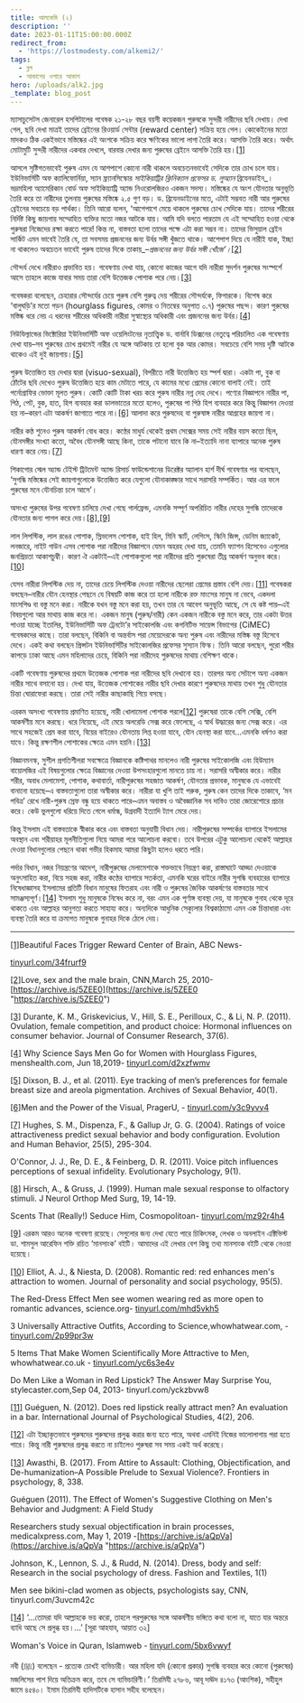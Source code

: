 ```yaml
---
title: আলকেমি (২)
description: ''
date: 2023-01-11T15:00:00.000Z
redirect_from:
  - 'https://lostmodesty.com/alkemi2/'
tags:
  - ব্লগ
  - আকাশের ওপারে আকাশ
hero: /uploads/alk2.jpg
_template: blog_post
---
```


ম্যাসাচুসেটস জেনারেল হসপিটালের গবেষক ২১-২৮ বছর বয়সী কয়েকজন পুরুষকে সুন্দরী নারীদের ছবি দেখায়। দেখা গেল, ছবি দেখা মাত্রই তাদের ব্রেইনের রিওয়ার্ড সেন্টার (reward center) সক্রিয় হয়ে গেল। কোকেইনের মতো মাদকও ঠিক একইভাবে মস্তিষ্কের এই অংশকে সক্রিয় করে ক্ষণিকের ভালো লাগা তৈরি করে। আসক্তি তৈরি করে। অর্থাৎ মোটামুটি সুন্দরী নারীদের একবার দেখলে, বারবার দেখার জন্য পুরুষের ব্রেইনে আসক্তি তৈরি হয়।[\[1\]](#_ftn1)

আসলে সৃষ্টিগতভাবেই পুরুষ এমন যে আশপাশে কোনো নারী থাকলে অবচেতনভাবেই সেদিকে তার চোখ চলে যায়। ইউনিভার্সিটি অফ ক্যালিফোর্নিয়া, স্যান ফ্র্যানসিস্কোর _সাইকিয়াট্রির ক্লিনিক্যাল প্রফেসর ড. লুঅ্যান_ ব্রিযেনডাইন_। ভদ্রমহিলা অ্যামেরিকান বোর্ড অফ সাইকিয়্যাট্রি অ্যান্ড নিওরোলজিরও একজন সদস্য। মস্তিষ্কের যে অংশ যৌনতার অনুভূতি তৈরি করে তা নারীদের তুলনায় পুরুষের মস্তিষ্কে ২.৫ গুণ বড়। ড. ব্রিযেনডাইনের মতে, এটাই সম্ভবত নারী আর পুরুষের ব্রেইনের সবচেয়ে বড় পার্থক্য। তিনি আরো বলেন, ‘আশেপাশে মেয়ে থাকলে পুরুষের চোখ সেদিকে যায়। তাদের শরীরের নির্দিষ্ট কিছু জায়গায় সম্মোহিত ব্যক্তির মতো নজর আটকে যায়। আমি যদি বলতে পারতাম যে এই সম্মোহিত হওয়া থেকে পুরুষরা নিজেদের রক্ষা করতে পারে! কিন্ত না, বাস্তবতা হলো তাদের পক্ষে এটা করা সম্ভব না। তাদের ভিসুয়াল ব্রেইন সার্কিট এমন ভাবেই তৈরি যে, তা সবসময় প্রজননের জন্য উর্বর সঙ্গী খুঁজতে থাকে। আশেপাশ দিয়ে যে নারীই যাক, ইচ্ছা না থাকলেও অবচেতন ভাবেই পুরুষ তাদের দিকে তাকায়_–_প্রজননের জন্য উর্বর সঙ্গী খোঁজে’।_[\[2\]](#_ftn2)

সৌন্দর্য দেখে নারীরাও প্রভাবিত হয়। গবেষণায় দেখা যায়, কোনো কাজের আগে যদি নারীরা সুদর্শন পুরুষের সংস্পর্শে আসে তাহলে কাজে যাবার সময় তারা বেশি উত্তেজক পোশাক পরে নেয়।[\[3\]](#_ftn3)

গবেষকরা বলেছেন, চেহারার সৌন্দর্যের চেয়ে পুরুষ বেশি গুরুত্ব দেয় শরীরের সৌন্দর্যকে, ফিগারকে। বিশেষ করে ‘বালুঘড়ি’র মতো গড়ন (hourglass figures, কোমর ও নিতম্বের অনুপাত ০.৭) পুরুষের পছন্দ। কারণ পুরুষের মস্তিষ্ক ধরে নেয় এ ধরনের শরীরের অধিকারী নারীরা সুস্বাস্থ্যের অধিকারী এবং প্রজননের জন্য উর্বর।[\[4\]](#_ftn4)

নিউযিল্যান্ডের ভিক্টোরিয়া ইউনিভার্সিটি অফ ওয়েলিংটনের নৃতাত্ত্বিক ড. বার্নাবি ডিক্সনের নেতৃত্বে পরিচালিত এক গবেষণায় দেখা যায়–সব পুরুষের চোখ প্রথমেই নারীর যে অঙ্গে আটকায় তা হলো বুক আর কোমর। সবচেয়ে বেশি সময় দৃষ্টি আটকে থাকেও এই দুই জায়গায়।[\[5\]](#_ftn5)

পুরুষ উত্তেজিত হয় দেখার দ্বারা (visuo-sexual), বিপরীতে নারী উত্তেজিত হয় স্পর্শ দ্বারা। একটা পা, বুক বা ঠোঁটের ছবি দেখেও পুরুষ উত্তেজিত হয়ে কাম মেটাতে পারে, যে কামের মধ্যে প্রেমের কোনো বালাই নেই। তাই পর্নোগ্রাফির ভোক্তা মূলত পুরুষ। কোটি কোটি টাকা খরচ করে পুরুষ নারীর নগ্ন দেহ দেখে। পণ্যের বিজ্ঞাপনে নারীর পা, পিঠ, পেট, বুক, হাত, হিপ ব্যবহার করা ডালভাতের মতো হলেও, পুরুষের পা পিঠ হিপ ব্যবহার করে কিন্তু বিজ্ঞাপন দেওয়া হয় না–কারণ এটা আকর্ষণ জাগাতে পারে না।[\[6\]](#_ftn6) আলাদা করে পুরুষদেহ বা পুরুষাঙ্গ নারীর আগ্রহের জায়গা না।

নারীর কণ্ঠ শুনেও পুরুষ আকর্ষণ বোধ করে। কণ্ঠের মাধুর্য থেকেই প্রথম সেক্সের সময় সেই নারীর বয়স কতো ছিল, যৌনসঙ্গীর সংখ্যা কতো, অবৈধ যৌনসঙ্গী আছে কিনা, তাকে পটানো যাবে কি না–ইত্যাদি নানা ব্যাপারে অনেক পুরুষ ধারণা করে নেয়।[\[7\]](#_ftn7)

শিকাগোর স্মেল অ্যান্ড টেইস্ট ট্রিটমেন্ট অ্যান্ড রিসার্চ ফাউন্ডেশানের ডিরেক্টর অ্যালান হার্শ দীর্ঘ গবেষণার পর বলেছেন, ‘সুগন্ধি মস্তিষ্কের সেই জায়গাগুলোকে উত্তেজিত করে যেগুলো যৌনাকাঙ্ক্ষার সাথে সরাসরি সম্পর্কিত। আর এর ফলে পুরুষের মনে যৌনচিন্তা চলে আসে’।

অসংখ্য পুরুষের উপর গবেষণা চালিয়ে দেখা গেছে গার্লফ্রেন্ড, এমনকি সম্পূর্ণ অপরিচিত নারীর দেহের সুগন্ধি তাদেরকে যৌনতার জন্য পাগল করে দেয়।[\[8\]](#_ftn8),[\[9\]](#_ftn9)

লাল লিপস্টিক, লাল রঙের পোশাক, স্লিভলেস পোশাক, হাই হিল, মিনি স্কার্ট, লেগিংস, স্কিনি জিন্স, ডেনিম জ্যাকেট, লনজারে, নাইট গাউন এসব পোশাক পরা নারীদের বিজ্ঞাপনে যেমন অহরহ দেখা যায়, তেমনি ফ্যাশন হিসেবেও এগুলোর জনপ্রিয়তা আকাশচুম্বী। কারণ ঐ একটাই–এই পোশাকগুলো পরা নারীদের প্রতি পুরুষেরা তীব্র আকর্ষণ অনুভব করে।[\[10\]](#_ftn10)

যেসব নারীরা লিপস্টিক দেয় না, তাদের চেয়ে লিপস্টিক দেওয়া নারীদের ছেলেরা প্রেমের প্রস্তাব বেশি দেয়।[\[11\]](#_ftn11) গবেষকরা বলছেন–নারীর যৌন হেনস্থার পেছনে যে বিষয়টি কাজ করে তা হলো নারীকে রক্ত মাংসের মানুষ না ভেবে, একদলা মাংসপিণ্ড বা বস্তু মনে করা। নারীকে যখন বস্তু মনে করা হয়, তখন তার যে আবেগ অনুভূতি আছে, সে যে কষ্ট পায়–এই বিষয়গুলো আর মাথায় কাজ করে না। একজন মানুষ (পুরুষ/নারী) কেন একজন নারীকে বস্তু মনে করে, তার একটা উত্তর পাওয়া যাচ্ছে ইতালির, ইউনিভার্সিটি অফ ট্রেনটো’র সাইকোলজি এবং কগনিটিভ সায়েন্স বিভাগের (CiMEC) গবেষকদের কাছে। তারা বলছেন, বিকিনি বা অন্তর্বাস পরা মেয়েদেরকে অন্য পুরুষ এবং নারীদের মস্তিষ্ক বস্তু হিসেবে দেখে। একই কথা বলছেন প্রিন্সটন ইউনিভার্সিটির সাইকোলজির প্রফেসর সুস্যান ফিস্ক। তিনি আরো বলছেন, পুরো শরীর কাপড়ে ঢাকা আছে এমন মহিলাদের চেয়ে, বিকিনি পরা নারীদেহ পুরুষদের মাথায় বেশিক্ষণ থাকে।

একটি গবেষণায় পুরুষদের প্রথমে উত্তেজক পোশাক পরা নারীদের ছবি দেখানো হয়। তারপর অন্য সেটাপে অন্য একজন নারীর সাথে বসানো হয়। দেখা যায়, উত্তেজক পোশাকের নারীর ছবি দেখার কারণে পুরুষদের মাথায় তখন শুধু যৌনতার চিন্তা ঘোরাফেরা করছে। তারা সেই নারীর কাছাকাছি গিয়ে বসছে।

এরকম অসংখ্য গবেষণায় প্রমাণিত হয়েছে, নারী খোলামেলা পোশাক পরলে[\[12\]](#_ftn12) পুরুষেরা তাকে বেশি সেক্সি, বেশি আকর্ষণীয় মনে করছে। ধরে নিয়েছে, এই মেয়ে অলরেডি সেক্স করে ফেলেছে, এ স্বার্থ উদ্ধারের জন্য সেক্স করে। এর সাথে সহজেই প্রেম করা যাবে, বিয়ের বাইরেও যৌনতায় লিপ্ত হওয়া যাবে, যৌন হেনস্থা করা যাবে…এমনকি ধর্ষণও করা যাবে। কিন্তু রক্ষণশীল পোশাকের ক্ষেত্রে এমন হয়নি।[\[13\]](#_ftn13)

বিজ্ঞানমনস্ক, সুশীল প্রগতিশীলরা সবক্ষেত্রে বিজ্ঞানকে কষ্টিপাথর মানলেও নারী পুরুষের সাইকোলজি এবং হিউম্যান বায়োলজির এই বিষয়গুলোর ক্ষেত্রে বিজ্ঞানের দেওয়া উপসংহারগুলো মানতে চায় না। সরাসরি অস্বীকার করে। নারীর শরীর, অবাধ মেলামেশা, পোশাক, কথাবার্তা, নারীপুরুষের সহজাত আকর্ষণ, যৌনতার প্রভাবক, মানুষকে যে এভাবেই বানানো হয়েছে–এ বাস্তবতাগুলো তারা অস্বীকার করে। নারীরা যা খুশি তাই পরুক, পুরুষ কেন তাদের দিকে তাকাবে, ‘মন পবিত্র’ রেখে নারী-পুরুষ স্রেফ বন্ধু হয়ে থাকতে পারে–এমন অবাস্তব ও অবৈজ্ঞানিক সব দাবিও তারা জোরেশোরে প্রচার করে। কেউ ভুলগুলো ধরিয়ে দিতে গেলে ধর্মান্ধ, উগ্রবাদী ইত্যাদি ট্যাগ মেরে দেয়।

কিন্তু ইসলাম এই বাস্তবতাকে স্বীকার করে এবং বাস্তবতা অনুযায়ী বিধান দেয়। নারীপুরুষের সম্পর্কের ব্যাপারে ইসলামের অবস্থান এবং শরীয়াহর মূলনীতিগুলো নিয়ে আমরা পরে আলোচনা করবো। তবে উপরের এটুকু আলোচনা থেকেই আল্লাহর দেওয়া বিধানগুলোর পেছনে থাকা গভীর হিকমাহ আমরা কিছুটা হলেও ধরতে পারি।

পর্দার বিধান, নজর নিয়ন্ত্রণের আদেশ, নারীপুরুষের মেলামেশাকে শক্তভাবে নিয়ন্ত্রণ করা, রাস্তাঘাটে আড্ডা দেওয়াকে অনুৎসাহিত করা, বিয়ে সহজ করা, নারীর কণ্ঠের ব্যাপারে সতর্কতা, এমনকি ঘরের বাইরে নারীর সুগন্ধি ব্যবহারের ব্যাপারে নিষেধাজ্ঞাসহ ইসলামের প্রতিটি বিধান মানুষের ফিতরাহ এবং নারী ও পুরুষের জৈবিক আকর্ষণের বাস্তবতার সাথে সামঞ্জস্যপূর্ণ।[\[14\]](#_ftn14) ইসলাম শুধু মানুষকে নিষেধ করে না, বরং এমন এক পূর্ণাঙ্গ ব্যবস্থা দেয়, যা মানুষকে গুনাহ থেকে দূরে থাকতে এবং আল্লাহর আনুগত্য করতে সাহায্য করে। অন্যদিকে আধুনিক সেক্যুলার বিশ্বকাঠামো এমন এক চিন্তাধারা এবং ব্যবস্থা তৈরি করে যা ক্রমাগত মানুষকে গুনাহর দিকে ঠেলে দেয়।

***

[\[1\]](#_ftnref1)Beautiful Faces Trigger Reward Center of Brain, ABC News-

[tinyurl.com/34frurf9](https://tinyurl.com/34frurf9)

[\[2\]](#_ftnref2)Love, sex and the male brain, CNN,March 25, 2010- [https://archive.is/5ZEE0](https://archive.is/5ZEE0 "https://archive.is/5ZEE0")

[\[3\]](#_ftnref3) Durante, K. M., Griskevicius, V., Hill, S. E., Perilloux, C., & Li, N. P. (2011). Ovulation, female competition, and product choice: Hormonal influences on consumer behavior. Journal of Consumer Research, 37(6).

[\[4\]](#_ftnref4) Why Science Says Men Go for Women with Hourglass Figures, menshealth.com, Jun 18,2019- [tinyurl.com/d2xzfwmv](https://tinyurl.com/d2xzfwmv)

[\[5\]](#_ftnref5) Dixson, B. J., et al. (2011). Eye tracking of men’s preferences for female breast size and areola pigmentation. Archives of Sexual Behavior, 40(1).

[\[6\]](#_ftnref6)Men and the Power of the Visual, PragerU, - [tinyurl.com/y3c9yvy4](https://tinyurl.com/y3c9yvy4)

[\[7\]](#_ftnref7) Hughes, S. M., Dispenza, F., & Gallup Jr, G. G. (2004). Ratings of voice attractiveness predict sexual behavior and body configuration. Evolution and Human Behavior, 25(5), 295-304.

O'Connor, J. J., Re, D. E., & Feinberg, D. R. (2011). Voice pitch influences perceptions of sexual infidelity. Evolutionary Psychology, 9(1).

[\[8\]](#_ftnref8) Hirsch, A., & Gruss, J. (1999). Human male sexual response to olfactory stimuli. J Neurol Orthop Med Surg, 19, 14-19.

Scents That (Really!) Seduce Him, Cosmopolitoan- [tinyurl.com/mz92r4h4](https://tinyurl.com/mz92r4h4)

[\[9\]](#_ftnref9) এরকম আরও অনেক গবেষণা রয়েছে। সেগুলোর জন্য দেখা যেতে পারে চিকিৎসক, লেখক ও অনলাইন এক্টিভিস্ট ডা. শামসুল আরেফিন শক্তি রচিত ‘মানসাংক’ বইটি। আমাদের এই লেখার বেশ কিছু তথ্য মানসাংক বইটি থেকে নেওয়া হয়েছে।

[\[10\]](#_ftnref10) Elliot, A. J., & Niesta, D. (2008). Romantic red: red enhances men's attraction to women. Journal of personality and social psychology, 95(5).

The Red-Dress Effect Men see women wearing red as more open to romantic advances, science.org- [tinyurl.com/mhd5vkh5](https://tinyurl.com/mhd5vkh5)

3 Universally Attractive Outfits, According to Science,whowhatwear.com, - [tinyurl.com/2p99pr3w](https://tinyurl.com/2p99pr3w)

5 Items That Make Women Scientifically More Attractive to Men, whowhatwear.co.uk - [tinyurl.com/yc6s3e4v](https://tinyurl.com/yc6s3e4v)

Do Men Like a Woman in Red Lipstick? The Answer May Surprise You, stylecaster.com,Sep 04, 2013- tinyurl.com/yckzbvw8

[\[11\]](#_ftnref11) Guéguen, N. (2012). Does red lipstick really attract men? An evaluation in a bar. International Journal of Psychological Studies, 4(2), 206.

[\[12\]](#_ftnref12) এটা ইচ্ছাকৃতভাবে পুরুষদের পুরুষদের প্রলুব্ধ করার জন্য হতে পারে, অথবা এমনিই নিজের ভালোলাগায় পরা হতে পারে। কিন্তু নারী পুরুষদের প্রলুব্ধ করতে না চাইলেও পুরুষরা সব সময় একই অর্থ করেছে।

[\[13\]](#_ftnref13) Awasthi, B. (2017). From Attire to Assault: Clothing, Objectification, and De-humanization–A Possible Prelude to Sexual Violence?. Frontiers in psychology, 8, 338.

Guéguen (2011). The Effect of Women's Suggestive Clothing on Men's Behavior and Judgment: A Field Study

Researchers study sexual objectification in brain processes, medicalxpress.com, May 1, 2019 -[https://archive.is/aQpVa](https://archive.is/aQpVa "https://archive.is/aQpVa")

Johnson, K., Lennon, S. J., & Rudd, N. (2014). Dress, body and self: Research in the social psychology of dress. Fashion and Textiles, 1(1)

Men see bikini-clad women as objects, psychologists say, CNN, tinyurl.com/3uvcm42c

[\[14\]](#_ftnref14) ‘...তোমরা যদি আল্লাহকে ভয় করো, তাহলে পরপুরুষের সঙ্গে আকর্ষণীয় ভঙ্গিতে কথা বলো না, যাতে যার অন্তরে ব্যাধি আছে সে প্রলুব্ধ হয়।...’ \[সূরা আহযাব, আয়াত ৩২\]

Woman's Voice in Quran, Islamweb - [tinyurl.com/5bx6vwyf](https://tinyurl.com/5bx6vwyf)

নবী (ﷺ) বলেছেন - প্রত্যেক চোখই ব্যভিচারী। আর মহিলা যদি (কোনো প্রকার) সুগন্ধি ব্যবহার করে কোনো (পুরুষের) মজলিসের পাশ দিয়ে অতিক্রম করে, তবে সে ব্যভিচারিণী।’ তিরমিযী ২৭৮৬, আবূ দাঊদ ৪১৭৩ (আংশিক), সহীহুল জামে ৪৫৪০। ইমাম তিরমিযী হাদিসটিকে হাসান সহীহ বলেছেন।
